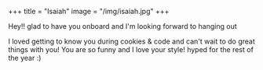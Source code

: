 +++
title = "Isaiah"
image = "/img/isaiah.jpg"
+++

Hey!! glad to have you onboard and I'm looking forward to hanging out

I loved getting to know you during cookies & code and can't wait to do great things with you! You are so funny and I love your style! hyped for the rest of the year :)
